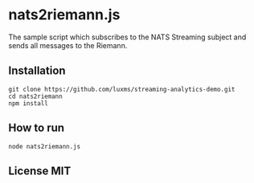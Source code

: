 # nats2riemann.js

The sample script which subscribes to the NATS Streaming subject and sends all messages to the Riemann.

## Installation

```
git clone https://github.com/luxms/streaming-analytics-demo.git
cd nats2riemann
npm install
```

## How to run

```
node nats2riemann.js
```

## License MIT
